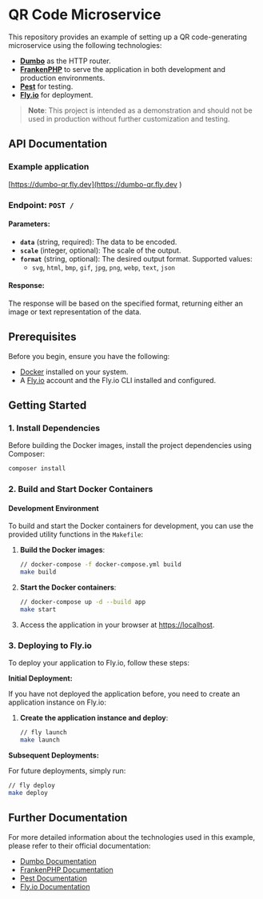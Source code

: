 # QR Code Microservice

This repository provides an example of setting up a QR code-generating microservice using the following technologies:

- **[Dumbo](https://github.com/notrab/dumbo)** as the HTTP router.
- **[FrankenPHP](https://frankenphp.dev/)** to serve the application in both development and production environments.
- **[Pest](https://pestphp.com/)** for testing.
- **[Fly.io](https://fly.io/docs/)** for deployment.

> **Note**: This project is intended as a demonstration and should not be used in production without further customization and testing.

## API Documentation

### Example application

[https://dumbo-qr.fly.dev](https://dumbo-qr.fly.dev )

### Endpoint: `POST /`

#### Parameters:
- **`data`** (string, required): The data to be encoded.
- **`scale`** (integer, optional): The scale of the output.
- **`format`** (string, optional): The desired output format. Supported values:
  - `svg`, `html`, `bmp`, `gif`, `jpg`, `png`, `webp`, `text`, `json`

#### Response:
The response will be based on the specified format, returning either an image or text representation of the data.

## Prerequisites

Before you begin, ensure you have the following:

- [Docker](https://www.docker.com/) installed on your system.
- A [Fly.io](https://fly.io/) account and the Fly.io CLI installed and configured.

## Getting Started

### 1. Install Dependencies

Before building the Docker images, install the project dependencies using Composer:

```bash
composer install
```

### 2. Build and Start Docker Containers

#### Development Environment

To build and start the Docker containers for development, you can use the provided utility functions in the `Makefile`:

1. **Build the Docker images**:

   ```bash
   // docker-compose -f docker-compose.yml build
   make build
   ```

2. **Start the Docker containers**:

   ```bash
   // docker-compose up -d --build app
   make start
   ```

3. Access the application in your browser at [https://localhost](https://localhost).

### 3. Deploying to Fly.io

To deploy your application to Fly.io, follow these steps:

**Initial Deployment:**

If you have not deployed the application before, you need to create an application instance on Fly.io:

1. **Create the application instance and deploy**:

   ```bash
   // fly launch
   make launch
   ```

**Subsequent Deployments:**

For future deployments, simply run:

   ```bash
   // fly deploy
   make deploy
   ```

## Further Documentation

For more detailed information about the technologies used in this example, please refer to their official documentation:

- [Dumbo Documentation](https://github.com/notrab/dumbo)
- [FrankenPHP Documentation](https://frankenphp.dev/)
- [Pest Documentation](https://pestphp.com/)
- [Fly.io Documentation](https://fly.io/docs/)
